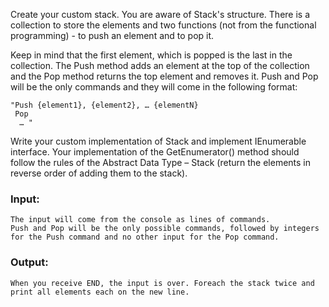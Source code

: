 Create your custom stack. You are aware of Stack's structure. There is a collection to store the elements and two functions (not from the functional programming) - to push an element and to pop it.

Keep in mind that the first element, which is popped is the last in the collection. The Push method adds an element at the top of the collection and the Pop method returns the top element and removes it. Push and Pop will be the only commands and they will come in the following format:

    "Push {element1}, {element2}, … {elementN}
     Pop
      … "
      
Write your custom implementation of Stack<T> and implement IEnumerable<T> interface. Your implementation of the GetEnumerator() method should follow the rules of the Abstract Data Type – Stack (return the elements in reverse order of adding them to the stack).

### Input:
    
	The input will come from the console as lines of commands. 
	Push and Pop will be the only possible commands, followed by integers for the Push command and no other input for the Pop command. 

### Output:
	
	When you receive END, the input is over. Foreach the stack twice and print all elements each on the new line.
